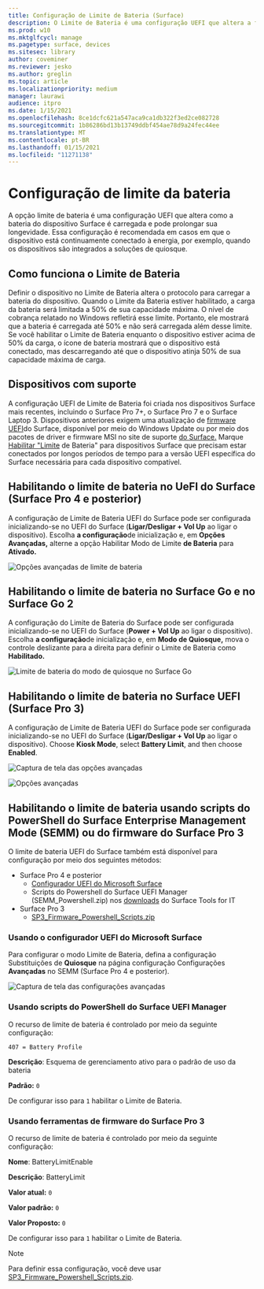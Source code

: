 ```yaml
---
title: Configuração de Limite de Bateria (Surface)
description: O Limite de Bateria é uma configuração UEFI que altera a forma como a bateria do dispositivo Surface é carregada e pode prolongar sua longevidade.
ms.prod: w10
ms.mktglfcycl: manage
ms.pagetype: surface, devices
ms.sitesec: library
author: coveminer
ms.reviewer: jesko
ms.author: greglin
ms.topic: article
ms.localizationpriority: medium
manager: laurawi
audience: itpro
ms.date: 1/15/2021
ms.openlocfilehash: 8ce1dcfc621a547aca9ca1db322f3ed2ce082728
ms.sourcegitcommit: 1b86286bd13b13749ddbf454ae78d9a24fec44ee
ms.translationtype: MT
ms.contentlocale: pt-BR
ms.lasthandoff: 01/15/2021
ms.locfileid: "11271138"
---
```

# Configuração de limite da bateria

A opção limite de bateria é uma configuração UEFI que altera como a bateria do dispositivo Surface é carregada e pode prolongar sua longevidade. Essa configuração é recomendada em casos em que o dispositivo está continuamente conectado à energia, por exemplo, quando os dispositivos são integrados a soluções de quiosque.  

##  <a name="how-battery-limit-works"></a>Como funciona o Limite de Bateria

Definir o dispositivo no Limite de Bateria altera o protocolo para carregar a bateria do dispositivo. Quando o Limite da Bateria estiver habilitado, a carga da bateria será limitada a 50% de sua capacidade máxima. O nível de cobrança relatado no Windows refletirá esse limite. Portanto, ele mostrará que a bateria é carregada até 50% e não será carregada além desse limite. Se você habilitar o Limite de Bateria enquanto o dispositivo estiver acima de 50% da carga, o ícone de bateria mostrará que o dispositivo está conectado, mas descarregando até que o dispositivo atinja 50% de sua capacidade máxima de carga.  

##  <a name="supported-devices"></a>Dispositivos com suporte

A configuração UEFI de Limite de Bateria foi criada nos dispositivos Surface mais recentes, incluindo o Surface Pro 7+, o Surface Pro 7 e o Surface Laptop 3. Dispositivos anteriores exigem uma atualização de [firmware UEFI](manage-surface-driver-and-firmware-updates.md)do Surface, disponível por meio do Windows Update ou por meio dos pacotes de driver e firmware MSI no site de suporte [do Surface.](https://support.microsoft.com/help/4023482/surface-download-drivers-and-firmware-for-surface) Marque [Habilitar "Limite](https://support.microsoft.com/help/4464941) de Bateria" para dispositivos Surface que precisam estar conectados por longos períodos de tempo para a versão UEFI específica do Surface necessária para cada dispositivo compatível. 

##  <a name="enabling-battery-limit-in-surface-uefi-(surface-pro-4-and-later)"></a>Habilitando o limite de bateria no UeFI do Surface (Surface Pro 4 e posterior)

A configuração de Limite de Bateria UEFI do Surface pode ser configurada inicializando-se no UEFI do Surface (**Ligar/Desligar + Vol Up** ao ligar o dispositivo). Escolha **a configuração**de inicialização e, em **Opções Avançadas,** alterne a opção Habilitar Modo de Limite **de Bateria** para **Ativado.**  

![Opções avançadas de limite de bateria](images/enable-bl.png) 

##  <a name="enabling-battery-limit-on-surface-go-and-surface-go-2"></a>Habilitando o limite de bateria no Surface Go e no Surface Go 2
A configuração do Limite de Bateria do Surface pode ser configurada inicializando-se no UEFI do Surface (**Power + Vol Up** ao ligar o dispositivo). Escolha **a configuração**de inicialização e, em **Modo de Quiosque,** mova o controle deslizante para a direita para definir o Limite de Bateria como **Habilitado.**  

![Limite de bateria do modo de quiosque no Surface Go](images/go-batterylimit.png) 

##  <a name="enabling-battery-limit-in-surface-uefi-(surface-pro-3)"></a>Habilitando o limite de bateria no Surface UEFI (Surface Pro 3)

A configuração de Limite de Bateria UEFI do Surface pode ser configurada inicializando-se no UEFI do Surface (**Ligar/Desligar + Vol Up** ao ligar o dispositivo). Choose **Kiosk Mode**, select **Battery Limit**, and then choose **Enabled**.

![Captura de tela das opções avançadas](images/enable-bl-sp3.png) 

![Opções avançadas](images/enable-bl-sp3-2.png) 

##  <a name="enabling-battery-limit-using-surface-enterprise-management-mode-(semm)-or-surface-pro-3-firmware-powershell-scripts"></a>Habilitando o limite de bateria usando scripts do PowerShell do Surface Enterprise Management Mode (SEMM) ou do firmware do Surface Pro 3

O limite de bateria UEFI do Surface também está disponível para configuração por meio dos seguintes métodos:

- Surface Pro 4 e posterior 
    - [Configurador UEFI do Microsoft Surface](https://docs.microsoft.com/surface/surface-enterprise-management-mode)  
    - Scripts do Powershell do Surface UEFI Manager (SEMM_Powershell.zip) nos [downloads](https://www.microsoft.com/download/details.aspx?id=46703) do Surface Tools for IT
- Surface Pro 3 
    - [SP3_Firmware_Powershell_Scripts.zip](https://www.microsoft.com/download/details.aspx?id=46703)

###  <a name="using-microsoft-surface-uefi-configurator"></a>Usando o configurador UEFI do Microsoft Surface

Para configurar o modo Limite de Bateria, defina a configuração Substituições de **Quiosque** na página configuração Configurações **Avançadas** no SEMM (Surface Pro 4 e posterior).

![Captura de tela das configurações avançadas](images/semm-bl.png)

###  <a name="using-surface-uefi-manager-powershell-scripts"></a>Usando scripts do PowerShell do Surface UEFI Manager

O recurso de limite de bateria é controlado por meio da seguinte configuração:  

`407 = Battery Profile`

**Descrição**: Esquema de gerenciamento ativo para o padrão de uso da bateria

**Padrão:**  `0` 

De configurar isso para `1` habilitar o Limite de Bateria.

###  <a name="using-surface-pro-3-firmware-tools"></a>Usando ferramentas de firmware do Surface Pro 3

O recurso de limite de bateria é controlado por meio da seguinte configuração:  

**Nome**: BatteryLimitEnable

**Descrição**: BatteryLimit

**Valor atual:**  `0` 

**Valor padrão:** `0`

**Valor Proposto:** `0` 

De configurar isso para `1` habilitar o Limite de Bateria.

>[!NOTE]
>Para definir essa configuração, você deve usar [SP3_Firmware_Powershell_Scripts.zip](https://www.microsoft.com/download/details.aspx?id=46703). 

